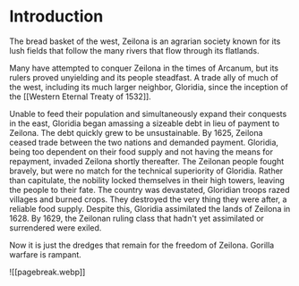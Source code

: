 # Introduction
The bread basket of the west, Zeilona is an agrarian society known for its lush fields that follow the many rivers that flow through its flatlands.

Many have attempted to conquer Zeilona in the times of Arcanum, but its rulers proved unyielding and its people steadfast. A trade ally of much of the west, including its much larger neighbor, Gloridia, since the inception of the [[Western Eternal Treaty of 1532]].

Unable to feed their population and simultaneously expand their conquests in the east, Gloridia began amassing a sizeable debt in lieu of payment to Zeilona. The debt quickly grew to be unsustainable. By 1625, Zeilona ceased trade between the two nations and demanded payment. Gloridia, being too dependent on their food supply and not having the means for repayment, invaded Zeilona shortly thereafter. The Zeilonan people fought bravely, but were no match for the technical superiority of Gloridia. Rather than capitulate, the nobility locked themselves in their high towers, leaving the people to their fate. The country was devastated, Gloridian troops razed villages and burned crops. They destroyed the very thing they were after, a reliable food supply.
Despite this, Gloridia assimilated the lands of Zeilona in 1628. By 1629, the Zeilonan ruling class that hadn't yet assimilated or surrendered were exiled.

Now it is just the dredges that remain for the freedom of Zeilona. Gorilla warfare is rampant.

![[pagebreak.webp]]
